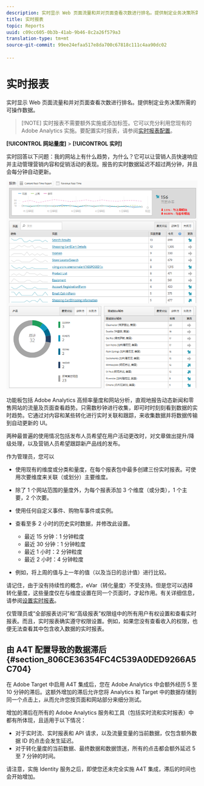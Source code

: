 ```yaml
---
description: 实时显示 Web 页面流量和并对页面查看次数进行排名。提供制定业务决策所需的可操作数据。
title: 实时报表
topic: Reports
uuid: c09cc605-0b3b-41ab-9b46-8c2a26f579a3
translation-type: tm+mt
source-git-commit: 99ee24efaa517e8da700c67818c111c4aa90dc02

---
```



# 实时报表

实时显示 Web 页面流量和并对页面查看次数进行排名。提供制定业务决策所需的可操作数据。

> [!NOTE] 实时报表不需要额外实施或添加标签。它可以充分利用您现有的 Adobe Analytics 实施。要配置实时报表，请参阅[实时报表配置](/help/admin/admin/realtime/t-realtime-admin.md)。

**[!UICONTROL 网站量度]** &gt; **[!UICONTROL 实时]**

实时回答以下问题：我的网站上有什么趋势，为什么？它可以让营销人员快速响应并主动管理营销内容和促销活动的表现。报告的实时数据延迟不超过两分钟，并且会每分钟自动更新。

![](assets/report-realtime.png)

功能板包括 Adobe Analytics 高频率量度和网站分析，直观地报告动态新闻和零售网站的流量及页面查看趋势。只需数秒钟进行收集，即可时时刻刻看到数据的实时趋势。它通过对内容和某些转化进行实时关联和跟踪，来收集数据并将数据传输到自动更新的 UI。

两种最普遍的使用情况包括发布人员希望在用户活动更改时，对文章做出提升/降级处理，以及营销人员希望跟踪新产品线的发布。

作为管理员，您可以

* 使用现有的维度或分类和量度，在每个报表包中最多创建三份实时报表。可使用次要维度来关联（或划分）主要维度。
* 除了 1 个网站范围的量度外，为每个报表添加 3 个维度（或分类），1 个主要，2 个次要。
* 使用任何自定义事件、购物车事件或实例。
* 查看至多 2 小时的历史实时数据，并修改此设置。

   * 最近 15 分钟：1 分钟粒度
   * 最近 30 分钟：1 分钟粒度
   * 最近 1 小时：2 分钟粒度
   * 最近 2 小时：4 分钟粒度

* 例如，将上周的值与上一年的值（以及当日的总计值）进行比较。

请记住，由于没有持续性的概念，eVar（转化量度）不受支持。但是您可以选择转化量度，这些量度仅在与维度设置在同一个页面时，才起作用。有关详细信息，请参阅[设置实时报表](/help/admin/admin/realtime/t-realtime-admin.md)。

仅管理员或“全部报表访问”和“高级报表”权限组中的所有用户有权设置和查看实时报表。而且，实时报表确实遵守权限设置。例如，如果您没有查看收入的权限，也便无法查看其中包含收入数据的实时报表。

## 由 A4T 配置导致的数据滞后 {#section_806CE36354FC4C539A0DED9266A5C704}

在 Adobe Target 中启用 A4T 集成后，您在 Adobe Analytics 中会额外经历 5 至 10 分钟的滞后。这额外增加的滞后允许您将 Analytics 和 Target 中的数据存储到同一个点击上，从而允许您按页面和网站部分来细分测试。

增加的滞后在所有的 Adobe Analytics 服务和工具（包括实时流和实时报表）中都有所体现，且适用于以下情况：

* 对于实时流、实时报表和 API 请求，以及流量变量的当前数据，仅包含额外数据 ID 的点击会发生延迟。
* 对于转化量度的当前数据、最终数据和数据馈送，所有的点击都会额外延迟 5 至 7 分钟的时间。

请注意，实施 Identity 服务之后，即使您还未完全实施 A4T 集成，滞后的时间也会开始增加。
